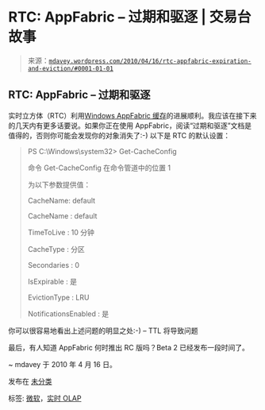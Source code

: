 <!--yml

分类：未分类

date: 2024-05-18 06:13:15

-->

# RTC: AppFabric – 过期和驱逐 | 交易台故事

> 来源：[`mdavey.wordpress.com/2010/04/16/rtc-appfabric-expiration-and-eviction/#0001-01-01`](https://mdavey.wordpress.com/2010/04/16/rtc-appfabric-expiration-and-eviction/#0001-01-01)

## RTC: AppFabric – 过期和驱逐

实时立方体（RTC）利用[Windows AppFabric 缓存](http://msdn.microsoft.com/en-us/windowsserver/ee695849.aspx)的进展顺利。我应该在接下来的几天内有更多话要说。如果你正在使用 AppFabric，阅读“过期和驱逐”文档是值得的，否则你可能会发现你的对象消失了:-) 以下是 RTC 的默认设置：

> PS C:\Windows\system32> Get-CacheConfig
> 
> 命令 Get-CacheConfig 在命令管道中的位置 1
> 
> 为以下参数提供值：
> 
> CacheName: default
> 
> CacheName : default
> 
> TimeToLive : 10 分钟
> 
> CacheType : 分区
> 
> Secondaries : 0
> 
> IsExpirable : 是
> 
> EvictionType : LRU
> 
> NotificationsEnabled : 是

你可以很容易地看出上述问题的明显之处:-) – TTL 将导致问题

最后，有人知道 AppFabric 何时推出 RC 版吗？Beta 2 已经发布一段时间了。

~ mdavey 于 2010 年 4 月 16 日。

发布在 [未分类](https://mdavey.wordpress.com/category/uncategorized/)

标签: [微软](https://mdavey.wordpress.com/tag/microsoft/)，[实时 OLAP](https://mdavey.wordpress.com/tag/realtimeolap/)
